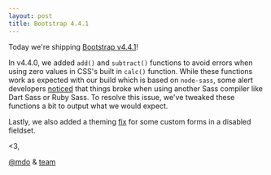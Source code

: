 ```yaml
---
layout: post
title: Bootstrap 4.4.1
---
```


Today we're shipping [Bootstrap v4.4.1](https://github.com/twbs/bootstrap/releases/tag/v4.4.1)!

In v4.4.0, we added `add()` and `subtract()` functions to avoid errors when using zero values in CSS's built in `calc()` function. While these functions work as expected with our build which is based on `node-sass`, some alert developers [noticed](https://github.com/twbs/bootstrap/issues/29743) that things broke when using another Sass compiler like Dart Sass or Ruby Sass. To resolve this issue, we've tweaked these functions a bit to output what we would expect.

Lastly, we also added a theming [fix](https://github.com/twbs/bootstrap/pull/29762) for some custom forms in a disabled fieldset.

<3,<br>

[@mdo](https://github.com/mdo) & [team](https://github.com/twbs)
